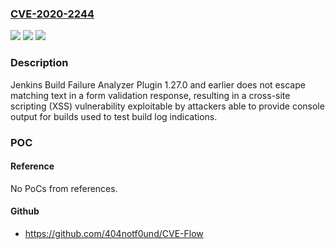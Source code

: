 ### [CVE-2020-2244](https://cve.mitre.org/cgi-bin/cvename.cgi?name=CVE-2020-2244)
![](https://img.shields.io/static/v1?label=Product&message=Jenkins%20Build%20Failure%20Analyzer%20Plugin&color=blue)
![](https://img.shields.io/static/v1?label=Version&message=%3C%3D%201.27.0%20&color=brighgreen)
![](https://img.shields.io/static/v1?label=Vulnerability&message=CWE-79%3A%20Improper%20Neutralization%20of%20Input%20During%20Web%20Page%20Generation%20('Cross-site%20Scripting')&color=brighgreen)

### Description

Jenkins Build Failure Analyzer Plugin 1.27.0 and earlier does not escape matching text in a form validation response, resulting in a cross-site scripting (XSS) vulnerability exploitable by attackers able to provide console output for builds used to test build log indications.

### POC

#### Reference
No PoCs from references.

#### Github
- https://github.com/404notf0und/CVE-Flow

